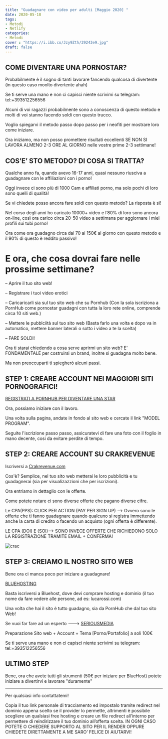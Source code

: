 ```yaml
---
title: "Guadagnare con video per adulti [Maggio 2020] "
date: 2020-05-18
tags:
- Metodi
- Netlify
categories:
- Metodi
cover : "https://i.ibb.co/Jzy9Zth/29243e9.jpg"
draft: false
---
```


<h2> COME DIVENTARE UNA PORNOSTAR? </h2>

Probabilmente è il sogno di tanti lavorare fancendo qualcosa di divertente (in questo caso moolto divertente ahah)

Se ti serve una mano e non ci capisci niente scrivimi su telegram: tel:+393512256556

Alcuni di voi ragazzi probabilmente sono a conoscenza di questo metodo e molti di voi stanno facendo soldi con questo trucco.

Voglio spiegarvi il metodo passo dopo passo per i neofiti per mostrare loro come iniziare.

Ora iniziamo, ma non posso promettere risultati eccellenti SE NON SI LAVORA ALMENO 2-3 ORE AL GIORNO nelle vostre prime 2-3 settimane!

<h2>COS’E’ STO METODO? DI COSA SI TRATTA?</h2>

Qualche anno fa, quando avevo 16-17 anni, quasi nessuno riusciva a guadagnare con le affiliazioni con i porno!

Oggi invece ci sono più di 1000 Cam e affiliati porno, ma solo pochi di loro sono quelli di qualità!

Se vi chiedete posso ancora fare soldi con questo metodo? La risposta è sì!

Nel corso degli anni ho caricato 10000+ video e l’80% di loro sono ancora on-line, così ora carico circa 20-50 video a settimana per aggiornare i miei profili sui tubi porno!

Ora come ora guadagno circa dai 70 ai 150€ al giorno con questo metodo e il 90% di questo è reddito passivo!

<h1> E ora, che cosa dovrai fare nelle prossime settimane? </h2>

– Aprire il tuo sito web!

– Registrare i tuoi video erotici

– Caricaricarli sia sul tuo sito web che su Pornhub (Con la sola iscriziona a PornHub come pornostar guadagni con tutta la loro rete online, comprende circa 10 siti web.)

– Mettere le pubblciità sul tuo sito web (Basta farlo una volta e dopo va in automatico, mettere banner laterali o sotto i video a te la scelta)

– FARE SOLDI!

Ora ti starai chiedendo a cosa serve aprirmi un sito web? E' FONDAMENTALE per costruirsi un brand, inoltre si guadagna molto bene.

Ma non preoccuparti ti spiegherò alcuni passi.

<h2>STEP 1: CREARE ACCOUNT NEI MAGGIORI SITI PORNOGRAFICI!</h2>

<a href="https://it.pornhub.com/model/seriousmedia"> REGISTRATI A PORNHUB PER DIVENTARE UNA STAR </a>

Ora, possiamo iniziare con il lavoro.

Una volta sulla pagina, andate in fondo al sito web e cercate il link "MODEL PROGRAM".

Seguite l'iscrizione passo passo, assicuratevi di fare una foto con il foglio in mano decente, cosi da evitare perdite di tempo.


<h2>STEP 2: CREARE ACCOUNT SU CRAKREVENUE</h2>

Iscriversi a <a href="https://affiliates.crakrevenue.com/access/create-account?r=44289">Crakrevenue.com</a>

Cos'è? Semplice, nel tuo sito web metterai le loro pubblicità e tu guadagnerai (sia per visualizazzioni che per iscrizioni).

Ora entriamo in dettaglio con le offerte.

Come potete notare ci sono diverse offerte che pagano diverse cifre.

Le CPA(PPS): CLICK PER ACTION (PAY PER SIGN UP) –> Ovvero sono le offerte che ti fanno guadagnare quando qualcuno si registra immettendo anche la carta di credito o facendo un acquisto (ogni offerta è differente).

LE CPA (DOI) E (SOI)—-> SONO INVECE OFFERTE CHE RICHIEDONO SOLO LA REGISTRAZIONE TRAMITE EMAIL + CONFERMA!

<img src="https://i.ibb.co/6ZPVYWg/crac.png" alt="crac" border="0">


<h2>STEP 3: CREIAMO IL NOSTRO SITO WEB </h2>

Bene ora ci manca poco per iniziare a guadagnare!

<a href="https://www.bluehost.com/track/seriousman/" target="_blank"> BLUEHOSTING </a>

Basta iscriversi a Bluehost, dove devi comprare hosting e dominio (il tuo nome da fare vedere alle persone, ad es: lucarossi.com)

Una volta che hai il sito è tutto guadagno, sia da PornHub che dal tuo sito Web!

Se vuoi far fare ad un esperto ---> <a href="https://www.seriousmedia.it" target="_blank"> SERIOUSMEDIA </a>

Preparazione Sito web + Account + Tema [Porno/Portafolio] a soli 100€

Se ti serve una mano e non ci capisci niente scrivimi su telegram: tel:+393512256556

<h2> ULTIMO STEP </h2>

Bene, ora che avete tutti gli strumenti (50€ per iniziare per BlueHost) potete iniziare a divertirvi e lavorare "duramente"

--------------------------------------------------------------------------------------------------------------------------------------

Per qualsiasi info contattatemi!

Copia il tuo link personale di tracciamento ed impostalo tramite redirect nel dominio appena scelto se il provider lo permette, altrimenti è possibile scegliere un qualsiasi free hosting e creare un file redirect all’interno per permettere di reindirizzare il tuo dominio all’offerta scelta. IN OGNI CASO POTETE O CHIEDERE SUPPORTO AL SITO PER IL RENDER OPPURE CHIEDETE DIRETTAMENTE A ME SARO’ FELICE DI AIUTARVI!

